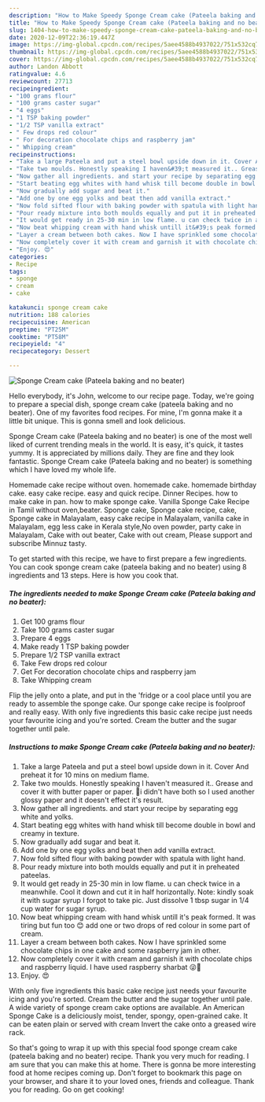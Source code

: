 ```yaml
---
description: "How to Make Speedy Sponge Cream cake (Pateela baking and no beater)"
title: "How to Make Speedy Sponge Cream cake (Pateela baking and no beater)"
slug: 1404-how-to-make-speedy-sponge-cream-cake-pateela-baking-and-no-beater
date: 2020-12-09T22:36:19.447Z
image: https://img-global.cpcdn.com/recipes/5aee4588b4937022/751x532cq70/sponge-cream-cake-pateela-baking-and-no-beater-recipe-main-photo.jpg
thumbnail: https://img-global.cpcdn.com/recipes/5aee4588b4937022/751x532cq70/sponge-cream-cake-pateela-baking-and-no-beater-recipe-main-photo.jpg
cover: https://img-global.cpcdn.com/recipes/5aee4588b4937022/751x532cq70/sponge-cream-cake-pateela-baking-and-no-beater-recipe-main-photo.jpg
author: Landon Abbott
ratingvalue: 4.6
reviewcount: 27713
recipeingredient:
- "100 grams flour"
- "100 grams caster sugar"
- "4 eggs"
- "1 TSP baking powder"
- "1/2 TSP vanilla extract"
- " Few drops red colour"
- " For decoration chocolate chips and raspberry jam"
- " Whipping cream"
recipeinstructions:
- "Take a large Pateela and put a steel bowl upside down in it. Cover And preheat it for 10 mins on medium flame."
- "Take two moulds. Honestly speaking I haven&#39;t measured it.. Grease and cover it with butter paper or paper. 🙈i didn&#39;t have both so I used another glossy paper and it doesn&#39;t effect it&#39;s result."
- "Now gather all ingredients. and start your recipe by separating egg white and yolks."
- "Start beating egg whites with hand whisk till become double in bowl and creamy in texture."
- "Now gradually add sugar and beat it."
- "Add one by one egg yolks and beat then add vanilla extract."
- "Now fold sifted flour with baking powder with spatula with light hand."
- "Pour ready mixture into both moulds equally and put it in preheated pateelas."
- "It would get ready in 25-30 min in low flame. u can check twice in a meanwhile. Cool it down and cut it in half horizontally. Note: kindly soak it with sugar syrup I forgot to take pic. Just dissolve 1 tbsp sugar in 1/4 cup water for sugar syrup."
- "Now beat whipping cream with hand whisk untill it&#39;s peak formed. It was tiring but fun too 😊 add one or two drops of red colour in some part of cream."
- "Layer a cream between both cakes. Now I have sprinkled some chocolate chips in one cake and some raspberry jam in other."
- "Now completely cover it with cream and garnish it with chocolate chips and raspberry liquid. I have used raspberry sharbat 😜🙈"
- "Enjoy. 😍"
categories:
- Recipe
tags:
- sponge
- cream
- cake

katakunci: sponge cream cake 
nutrition: 188 calories
recipecuisine: American
preptime: "PT25M"
cooktime: "PT58M"
recipeyield: "4"
recipecategory: Dessert

---
```



![Sponge Cream cake (Pateela baking and no beater)](https://img-global.cpcdn.com/recipes/5aee4588b4937022/751x532cq70/sponge-cream-cake-pateela-baking-and-no-beater-recipe-main-photo.jpg)

Hello everybody, it's John, welcome to our recipe page. Today, we're going to prepare a special dish, sponge cream cake (pateela baking and no beater). One of my favorites food recipes. For mine, I'm gonna make it a little bit unique. This is gonna smell and look delicious.

Sponge Cream cake (Pateela baking and no beater) is one of the most well liked of current trending meals in the world. It is easy, it's quick, it tastes yummy. It is appreciated by millions daily. They are fine and they look fantastic. Sponge Cream cake (Pateela baking and no beater) is something which I have loved my whole life.

Homemade cake recipe without oven. homemade cake. homemade birthday cake. easy cake recipe. easy and quick recipe. Dinner Recipes. how to make cake in pan. how to make sponge cake. Vanilla Sponge Cake Recipe in Tamil without oven,beater. Sponge cake, Sponge cake recipe, cake, Sponge cake in Malayalam, easy cake recipe in Malayalam, vanilla cake in Malayalam, egg less cake in Kerala style,No oven powder, party cake in Malayalam, Cake with out beater, Cake with out cream, Please support and subscribe Minnuz tasty.


To get started with this recipe, we have to first prepare a few ingredients. You can cook sponge cream cake (pateela baking and no beater) using 8 ingredients and 13 steps. Here is how you cook that.

<!--inarticleads1-->

##### The ingredients needed to make Sponge Cream cake (Pateela baking and no beater):

1. Get 100 grams flour
1. Take 100 grams caster sugar
1. Prepare 4 eggs
1. Make ready 1 TSP baking powder
1. Prepare 1/2 TSP vanilla extract
1. Take  Few drops red colour
1. Get  For decoration chocolate chips and raspberry jam
1. Take  Whipping cream


Flip the jelly onto a plate, and put in the &#39;fridge or a cool place until you are ready to assemble the sponge cake. Our sponge cake recipe is foolproof and really easy. With only five ingredients this basic cake recipe just needs your favourite icing and you&#39;re sorted. Cream the butter and the sugar together until pale. 

<!--inarticleads2-->

##### Instructions to make Sponge Cream cake (Pateela baking and no beater):

1. Take a large Pateela and put a steel bowl upside down in it. Cover And preheat it for 10 mins on medium flame.
1. Take two moulds. Honestly speaking I haven&#39;t measured it.. Grease and cover it with butter paper or paper. 🙈i didn&#39;t have both so I used another glossy paper and it doesn&#39;t effect it&#39;s result.
1. Now gather all ingredients. and start your recipe by separating egg white and yolks.
1. Start beating egg whites with hand whisk till become double in bowl and creamy in texture.
1. Now gradually add sugar and beat it.
1. Add one by one egg yolks and beat then add vanilla extract.
1. Now fold sifted flour with baking powder with spatula with light hand.
1. Pour ready mixture into both moulds equally and put it in preheated pateelas.
1. It would get ready in 25-30 min in low flame. u can check twice in a meanwhile. Cool it down and cut it in half horizontally. Note: kindly soak it with sugar syrup I forgot to take pic. Just dissolve 1 tbsp sugar in 1/4 cup water for sugar syrup.
1. Now beat whipping cream with hand whisk untill it&#39;s peak formed. It was tiring but fun too 😊 add one or two drops of red colour in some part of cream.
1. Layer a cream between both cakes. Now I have sprinkled some chocolate chips in one cake and some raspberry jam in other.
1. Now completely cover it with cream and garnish it with chocolate chips and raspberry liquid. I have used raspberry sharbat 😜🙈
1. Enjoy. 😍


With only five ingredients this basic cake recipe just needs your favourite icing and you&#39;re sorted. Cream the butter and the sugar together until pale. A wide variety of sponge cream cake options are available. An American Sponge Cake is a deliciously moist, tender, spongy, open-grained cake. It can be eaten plain or served with cream Invert the cake onto a greased wire rack. 

So that's going to wrap it up with this special food sponge cream cake (pateela baking and no beater) recipe. Thank you very much for reading. I am sure that you can make this at home. There is gonna be more interesting food at home recipes coming up. Don't forget to bookmark this page on your browser, and share it to your loved ones, friends and colleague. Thank you for reading. Go on get cooking!
